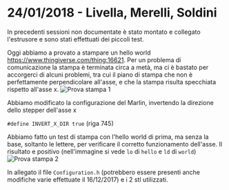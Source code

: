# 24/01/2018 - Livella, Merelli, Soldini
In precedenti sessioni non documentate è stato montato e collegato l'estrusore e sono stati effettuati dei piccoli test.

Oggi abbiamo a provato a stampare un hello world https://www.thingiverse.com/thing:16621.
Per un problema di comunicazione la stampa è terminata circa a metà, ma ci è bastato per accorgerci di alcuni problemi, tra cui il piano di stampa che non è perfettamente perpendicolare all'asse, e che la stampa risulta specchiata rispetto all'asse x.
![Prova stampa 1](https://i.imgur.com/vSGIIGX.jpg)

Abbiamo modificato la configurazione del Marlin, invertendo la direzione dello stepper dell'asse x

`#define INVERT_X_DIR true` (riga 745)

Abbiamo fatto un test di stampa con l'hello world di prima, ma senza la base, soltanto le lettere, per verificare il corretto funzionamento dell'asse.
Il risultato e positivo (nell'immagine si vede `lo` di `hello` e `ld` di `world`)
![Prova stampa 2](https://i.imgur.com/UCHaXTI.jpg)

In allegato il file `Configuration.h` (potrebbero essere presenti anche modifiche varie effettuate il 16/12/2017) e i 2 stl utilizzati.
